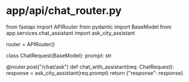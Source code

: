 # app/api/chat_router.py
from fastapi import APIRouter
from pydantic import BaseModel
from app.services.chat_assistant import ask_city_assistant

router = APIRouter()

class ChatRequest(BaseModel):
    prompt: str

@router.post("/chat/ask")
def chat_with_assistant(req: ChatRequest):
    response = ask_city_assistant(req.prompt)
    return {"response": response}
